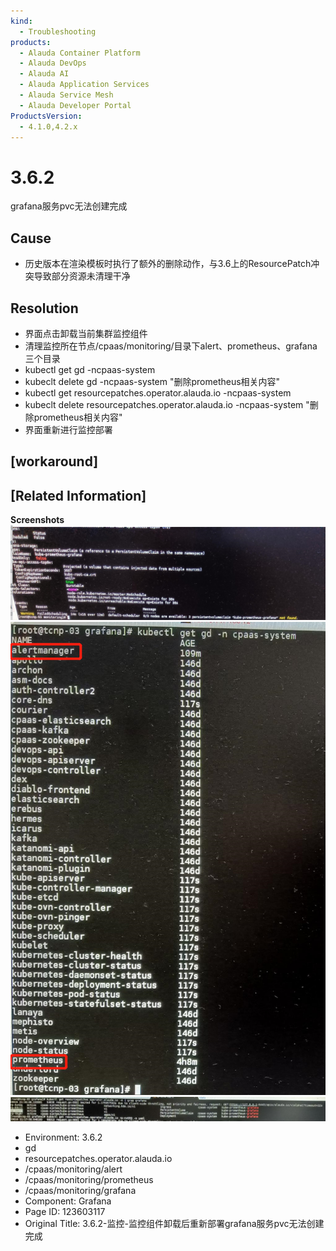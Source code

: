 ```yaml
---
kind:
  - Troubleshooting
products:
  - Alauda Container Platform
  - Alauda DevOps
  - Alauda AI
  - Alauda Application Services
  - Alauda Service Mesh
  - Alauda Developer Portal
ProductsVersion:
  - 4.1.0,4.2.x
---
```

<!-- A type of document that involves encountering a fault, diagnosing it, performing root cause analysis, and providing solutions. -->

# 3.6.2

grafana服务pvc无法创建完成

## Cause
- 历史版本在渲染模板时执行了额外的删除动作，与3.6上的ResourcePatch冲突导致部分资源未清理干净

## Resolution
- 界面点击卸载当前集群监控组件
- 清理监控所在节点/cpaas/monitoring/目录下alert、prometheus、grafana三个目录
- kubectl get gd -ncpaas-system
- kubeclt delete gd -ncpaas-system "删除prometheus相关内容"
- kubectl get resourcepatches.operator.alauda.io -ncpaas-system
- kubeclt delete resourcepatches.operator.alauda.io -ncpaas-system "删除prometheus相关内容"
- 界面重新进行监控部署

## [workaround]

## [Related Information]
**Screenshots**
![](assets/3-6-2-jian-kong-jian-kong-zu-jian-xie-zai-hou-zhong-xin-bu-shu-grafanafu-wu-pvcw/image2022-8-17_9-44-40.png)
![](assets/3-6-2-jian-kong-jian-kong-zu-jian-xie-zai-hou-zhong-xin-bu-shu-grafanafu-wu-pvcw/image2022-8-17_9-47-51.png)
![](assets/3-6-2-jian-kong-jian-kong-zu-jian-xie-zai-hou-zhong-xin-bu-shu-grafanafu-wu-pvcw/image2022-8-17_9-48-7.png)
- Environment: 3.6.2
- gd
- resourcepatches.operator.alauda.io
- /cpaas/monitoring/alert
- /cpaas/monitoring/prometheus
- /cpaas/monitoring/grafana
- Component: Grafana
- Page ID: 123603117
- Original Title: 3.6.2-监控-监控组件卸载后重新部署grafana服务pvc无法创建完成
